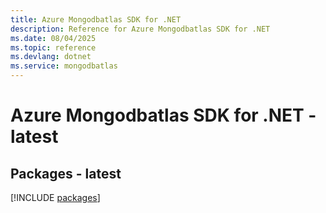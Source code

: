 ```yaml
---
title: Azure Mongodbatlas SDK for .NET
description: Reference for Azure Mongodbatlas SDK for .NET
ms.date: 08/04/2025
ms.topic: reference
ms.devlang: dotnet
ms.service: mongodbatlas
---
```

# Azure Mongodbatlas SDK for .NET - latest
## Packages - latest
[!INCLUDE [packages](mongodbatlas-index.md)]